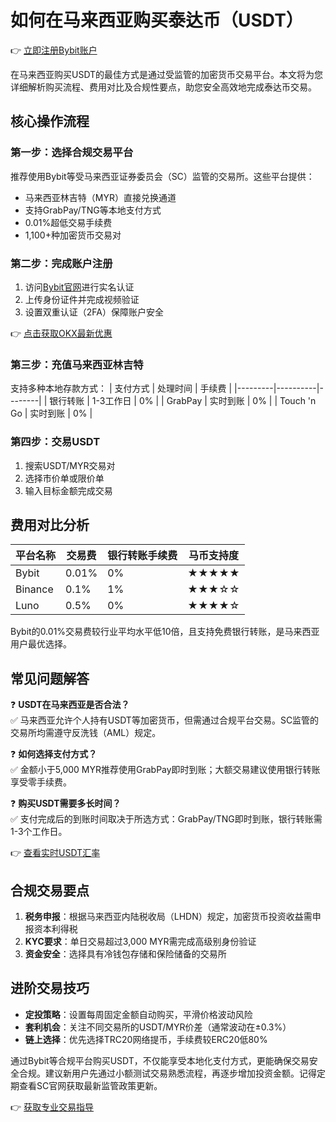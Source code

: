 # 如何在马来西亚购买泰达币（USDT）

👉 [立即注册Bybit账户](https://bit.ly/okx_welcome)

在马来西亚购买USDT的最佳方式是通过受监管的加密货币交易平台。本文将为您详细解析购买流程、费用对比及合规性要点，助您安全高效地完成泰达币交易。

## 核心操作流程

### 第一步：选择合规交易平台
推荐使用Bybit等受马来西亚证券委员会（SC）监管的交易所。这些平台提供：
- 马来西亚林吉特（MYR）直接兑换通道
- 支持GrabPay/TNG等本地支付方式
- 0.01%超低交易手续费
- 1,100+种加密货币交易对

### 第二步：完成账户注册
1. 访问[Bybit官网](https://partner.bybit.com/b/Datawallet)进行实名认证
2. 上传身份证件并完成视频验证
3. 设置双重认证（2FA）保障账户安全

👉 [点击获取OKX最新优惠](https://bit.ly/okx_welcome)

### 第三步：充值马来西亚林吉特
支持多种本地存款方式：
| 支付方式 | 处理时间 | 手续费 |
|---------|----------|--------|
| 银行转账 | 1-3工作日 | 0% |
| GrabPay | 实时到账 | 0% |
| Touch 'n Go | 实时到账 | 0% |

### 第四步：交易USDT
1. 搜索USDT/MYR交易对
2. 选择市价单或限价单
3. 输入目标金额完成交易

## 费用对比分析

| 平台名称 | 交易费 | 银行转账手续费 | 马币支持度 |
|---------|--------|----------------|------------|
| Bybit | 0.01% | 0% | ★★★★★ |
| Binance | 0.1% | 1% | ★★★☆☆ |
| Luno | 0.5% | 0% | ★★★★☆ |

Bybit的0.01%交易费较行业平均水平低10倍，且支持免费银行转账，是马来西亚用户最优选择。

## 常见问题解答

❓ **USDT在马来西亚是否合法？**  
✅ 马来西亚允许个人持有USDT等加密货币，但需通过合规平台交易。SC监管的交易所均需遵守反洗钱（AML）规定。

❓ **如何选择支付方式？**  
✅ 金额小于5,000 MYR推荐使用GrabPay即时到账；大额交易建议使用银行转账享受零手续费。

❓ **购买USDT需要多长时间？**  
✅ 支付完成后的到账时间取决于所选方式：GrabPay/TNG即时到账，银行转账需1-3个工作日。

👉 [查看实时USDT汇率](https://bit.ly/okx_welcome)

## 合规交易要点

1. **税务申报**：根据马来西亚内陆税收局（LHDN）规定，加密货币投资收益需申报资本利得税
2. **KYC要求**：单日交易超过3,000 MYR需完成高级别身份验证
3. **资金安全**：选择具有冷钱包存储和保险储备的交易所

## 进阶交易技巧

- **定投策略**：设置每周固定金额自动购买，平滑价格波动风险
- **套利机会**：关注不同交易所的USDT/MYR价差（通常波动在±0.3%）
- **链上选择**：优先选择TRC20网络提币，手续费较ERC20低80%

通过Bybit等合规平台购买USDT，不仅能享受本地化支付方式，更能确保交易安全合规。建议新用户先通过小额测试交易熟悉流程，再逐步增加投资金额。记得定期查看SC官网获取最新监管政策更新。

👉 [获取专业交易指导](https://bit.ly/okx_welcome)